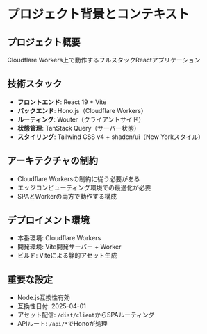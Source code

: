# プロジェクト背景とコンテキスト

## プロジェクト概要
Cloudflare Workers上で動作するフルスタックReactアプリケーション

## 技術スタック
- **フロントエンド**: React 19 + Vite
- **バックエンド**: Hono.js（Cloudflare Workers）
- **ルーティング**: Wouter（クライアントサイド）
- **状態管理**: TanStack Query（サーバー状態）
- **スタイリング**: Tailwind CSS v4 + shadcn/ui（New Yorkスタイル）

## アーキテクチャの制約
- Cloudflare Workersの制約に従う必要がある
- エッジコンピューティング環境での最適化が必要
- SPAとWorkerの両方で動作する構成

## デプロイメント環境
- 本番環境: Cloudflare Workers
- 開発環境: Vite開発サーバー + Worker
- ビルド: Viteによる静的アセット生成

## 重要な設定
- Node.js互換性有効
- 互換性日付: 2025-04-01
- アセット配信: `/dist/client`からSPAルーティング
- APIルート: `/api/*`でHonoが処理